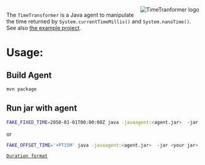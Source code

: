 <img align="right" src="/timetransformer.png?raw=true" alt="TimeTranformer logo">

The `TimeTransformer` is a Java agent to manipulate the time returned by `System.currentTimeMillis()` and `System.nanoTime()`. See also [the example project](https://github.com/TOPdesk/time-transformer-examples).

# Usage:
## Build Agent

```bash
mvn package
```

## Run jar with agent
```bash
FAKE_FIXED_TIME=2050-01-01T00:00:00Z java -javaagent:<agent.jar>  -jar <your jar>
```

or 

```bash
FAKE_OFFSET_TIME='+PT15M' java -javaagent:<agent.jar>  -jar <your jar>
```

[`Duration format`](http://www.java2s.com/Tutorials/Java/java.time/Duration/2960__Duration.toString_.htm)
